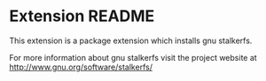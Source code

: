 # Extension README

This extension is a package extension which installs gnu stalkerfs.

For more information about gnu stalkerfs visit the project website at
http://www.gnu.org/software/stalkerfs/

